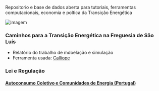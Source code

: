 
<!-- # Energy Commons -->
<!--  **Tools and Information Database for the science, engineering, economics and politics of the Energy Transition** -->

<!--Repository and open database for tutorials, computational tools, software implementions, technical documents, research papers, books and articles on the various aspects of the ongoing energy transition.-->

Repositorio e base de dados aberta para tutoriais, ferramentas computacionais, economia e poltica da Transição Energética

![imagem](DSCF6370.JPG "Transição energética em São Luis")


 <!--## The politics of Energy  -->
### Caminhos para a Transição Energética na Freguesia de São Luís

* Relatório do trabalho de mdoelação e simulação
* Ferramenta usada: [Calliope](https://www.callio.pe/)

### Lei e Regulação

#### [Autoconsumo Coletivo e Comunidades de Energia (Portugal)](Law.md)


<!--## Science and Engineering-->

<!--## Software and Programming-->


